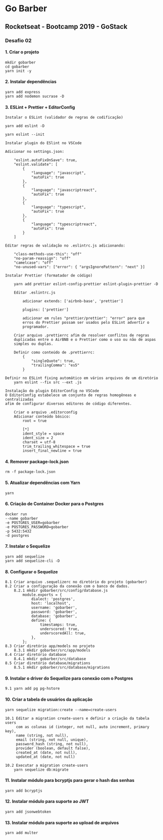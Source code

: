 # Go Barber

## Rocketseat - Bootcamp 2019 - GoStack

### Desafio 02

#### 1. Criar o projeto

    mkdir gobarber
    cd gobarber
    yarn init -y

#### 2. Instalar dependências

    yarn add express
    yarn add nodemon sucrase -D

#### 3. ESLint + Prettier + EditorConfig

    Instalar o ESLint (validador de regras de codificação)

    yarn add eslint -D

    yarn eslint --init

    Instalar plugin do ESlint no VSCode

    Adicionar no settings.json:

        "eslint.autoFixOnSave": true,
        "eslint.validate": [
            {
                "language": "javascript",
                "autoFix": true
            },
            {
                "language": "javascriptreact",
                "autoFix": true
            },
            {
                "language": "typescript",
                "autoFix": true
            },
            {
                "language": "typescriptreact",
                "autoFix": true
            }
        ]

    Editar regras de validação no .eslintrc.js adicionando:

        "class-methods-use-this": "off"
        "no-param-reassign": "off"
        "camelcase": "off"
        "no-unused-vars": ["error": { "argsIgnorePattern": "next" }]

    Instalar Prettier (formatador de código)

        yarn add prettier eslint-config-prettier eslint-plugin-prettier -D

        Editar .eslintrc.js

            adicionar extends: ['airbnb-base', 'prettier']

            plugins: ['prettier']

            adicionar em rules "prettier/prettier": "error" para que
            erros do Prettier possam ser usados pelo ESLint advertir o
            programador.

        Criar arquivo .prettierrc afim de resolver conflitos de regras
        duplicadas entre o AirBNB e o Prettier como o uso ou não de aspas
        simples ou duplas.

        Definir como conteúdo de .prettierrc:
            {
                "singleQuote": true,
                "trailingComma": "es5"
            }

    Definir no ESLint fixing automático em vários arquivos de um diretório
        yarn eslint --fix src --ext .js

    Instalação do plugin EditorConfig no VSCode
    O EditorConfig estabelece um conjunto de regras homogêneas e centralizadas
    afim de configurar diversos editores de código diferentes.

        Criar o arquivo .editorconfig
        Adicionar conteúdo básico:
            root = true

            [*]
            ident_style = space
            ident_size = 2
            charset = utf-8
            trim_trailing_whitespace = true
            insert_final_newline = true

#### 4. Remover package-lock.json

    rm -f package-lock.json

#### 5. Atualizar dependências com Yarn

    yarn

#### 6. Criação de Container Docker para o Postgres

    docker run
    --name gobarber
    -e POSTGRES_USER=gobarber
    -e POSTGRES_PASSWORD=gobarber
    -p 5432:5432
    -d postgres

#### 7. Instalar o Sequelize

    yarn add sequelize
    yarn add sequelize-cli -D

#### 8. Configurar o Sequelize

    8.1 Criar arquivo .sequelizerc no diretório do projeto (gobarber)
    8.2 Criar a configuração da conexão com o banco de dados.
        8.2.1 mkdir gobarber/src/config/database.js
            module.exports = {
                dialect: 'postgres',
                host: 'localhost',
                username: 'gobarber',
                password: 'gobarber',
                database: 'gobarber',
                define: {
                    timestamps: true,
                    underscored: true,
                    underscoredAll: true,
                },
            };
    8.3 Criar diretório app/models no projeto
        8.3.1 mkdir gobarber/src/app/models
    8.4 Criar diretório database
        8.4.1 mkdir gobarber/src/database
    8.5 Criar diretório database/migrations
        8.5.1 mkdir gobarber/src/database/migrations

#### 9. Instalar o driver do Sequelize para conexão com o Postgres

    9.1 yarn add pg pg-hstore

#### 10. Criar a tabela de usuários da aplicação

    yarn sequelize migration:create --name=create-users

    10.1 Editar a migration create-users e definir a criação da tabela users
         com as colunas id (integer, not null, auto increment, primary key),
         name (string, not null),
         email (string, not null, unique),
         password_hash (string, not null),
         provider (boolean, default false),
         created_at (date, not null),
         updated_at (date, not null)

    10.2 Executar a migration create-users
        yarn sequelize db:migrate
#### 11. Instalar módulo para bcryptjs para gerar o hash das senhas
    yarn add bcryptjs

#### 12. Instalar módulo para suporte ao JWT
    yarn add jsonwebtoken

#### 13. Instalar módulo para suporte ao upload de arquivos
    yarn add multer

